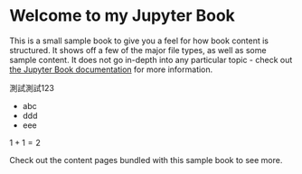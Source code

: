 # Welcome to my Jupyter Book

This is a small sample book to give you a feel for how book content is
structured.
It shows off a few of the major file types, as well as some sample content.
It does not go in-depth into any particular topic - check out [the Jupyter Book documentation](https://jupyterbook.org) for more information.

測試測試123

- abc
- ddd
- eee

$1+1=2$

Check out the content pages bundled with this sample book to see more.

```{tableofcontents}
```
